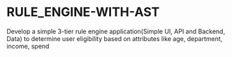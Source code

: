 # RULE_ENGINE-WITH-AST
Develop a simple 3-tier rule engine application(Simple UI, API and Backend, Data) to determine user eligibility based on attributes like age, department, income, spend
